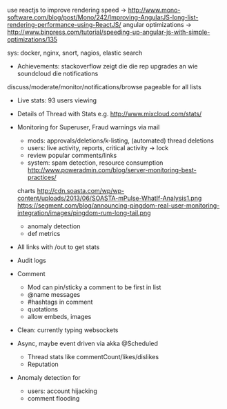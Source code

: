 use reactjs to improve rendering speed 
-> http://www.mono-software.com/blog/post/Mono/242/Improving-AngularJS-long-list-rendering-performance-using-ReactJS/
angular optimizations 
-> http://www.binpress.com/tutorial/speeding-up-angular-js-with-simple-optimizations/135

sys: docker, nginx, snort, nagios, elastic search
- Achievements: stackoverflow zeigt die die rep upgrades an wie soundcloud die notifications 

discuss/moderate/monitor/notifications/browse
pageable for all lists

- Live stats: 93 users viewing
- Details of Thread with Stats e.g. http://www.mixcloud.com/stats/
- Monitoring for Superuser, Fraud warnings via mail
    - mods: approvals/deletions/k-listing, (automated) thread deletions
    - users: live activity, reports, critical activity -> lock
    - review popular comments/links
    - system: spam detection, resource consumption
    http://www.poweradmin.com/blog/server-monitoring-best-practices/

    charts
    http://cdn.soasta.com/wp/wp-content/uploads/2013/06/SOASTA-mPulse-WhatIf-Analysis1.png
    https://segment.com/blog/announcing-pingdom-real-user-monitoring-integration/images/pingdom-rum-long-tail.png

    - anomaly detection
    - def metrics
- All links with <domain>/out to get stats

- Audit logs
- Comment
    - Mod can pin/sticky a comment to be first in list
    - @name messages
    - #hashtags in comment
    - quotations
    - allow embeds, images
- Clean: currently typing websockets
- Async, maybe event driven via akka
    @Scheduled
    - Thread stats like commentCount/likes/dislikes
    - Reputation
- Anomaly detection for
    - users: account hijacking
    - comment flooding
